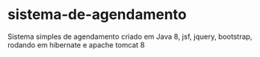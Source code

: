 # sistema-de-agendamento
Sistema simples de agendamento criado em Java 8, jsf, jquery, bootstrap, rodando em hibernate e apache tomcat 8
